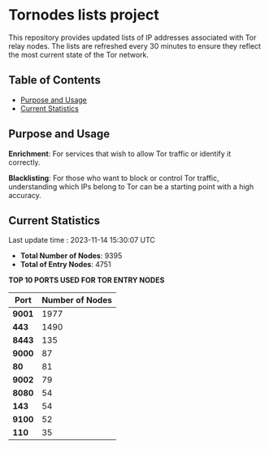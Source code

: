 # Tornodes lists project

This repository provides updated lists of IP addresses associated with Tor relay nodes. The lists are refreshed every 30 minutes to ensure they reflect the most current state of the Tor network.

## Table of Contents

- [Purpose and Usage](#purpose-and-usage)
- [Current Statistics](#current-statistics)


## Purpose and Usage

**Enrichment**: For services that wish to allow Tor traffic or identify it correctly.

**Blacklisting**: For those who want to block or control Tor traffic, understanding which IPs belong to Tor can be a starting point with a high accuracy.

## Current Statistics

Last update time : 2023-11-14 15:30:07 UTC

- **Total Number of Nodes**: 9395
- **Total of Entry Nodes**: 4751

**TOP 10 PORTS USED FOR TOR ENTRY NODES**

| **Port** | **Number of Nodes** |
|------|-----------------|
| **9001**   | 1977  |
| **443**   | 1490  |
| **8443**   | 135  |
| **9000**   | 87  |
| **80**   | 81  |
| **9002**   | 79  |
| **8080**   | 54  |
| **143**   | 54  |
| **9100**   | 52  |
| **110**   | 35  |

